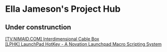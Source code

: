# Ella Jameson's Project Hub
## Under construnction
<a href="http://tv.nimaid.com">[TV.NIMAID.COM] Interdimensional Cable Box</a>
<br>
<a href="https://github.com/nimaid/LPHK">[LPHK] LaunchPad HotKey - A Novation Launchpad Macro Scripting System</a>